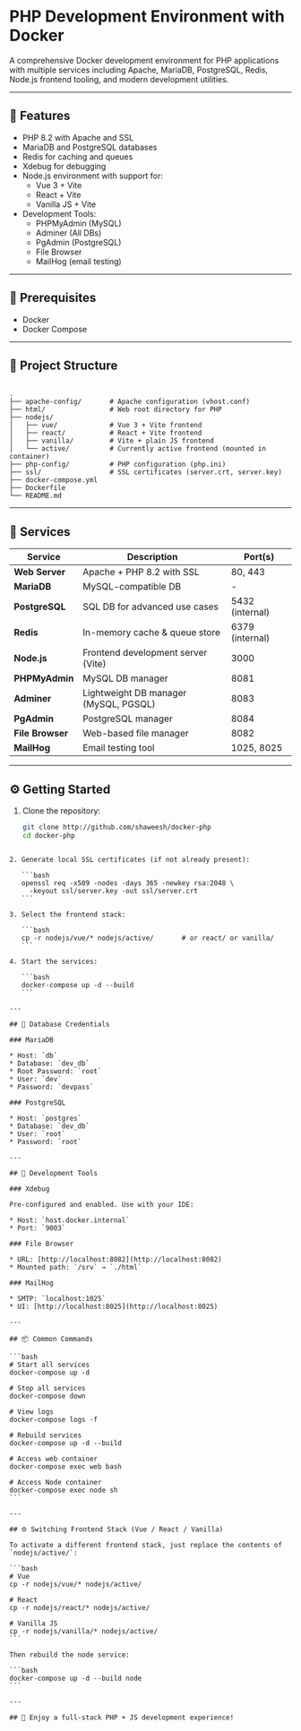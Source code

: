 # PHP Development Environment with Docker

A comprehensive Docker development environment for PHP applications with multiple services including Apache, MariaDB, PostgreSQL, Redis, Node.js frontend tooling, and modern development utilities.

---

## 🚀 Features

- PHP 8.2 with Apache and SSL
- MariaDB and PostgreSQL databases
- Redis for caching and queues
- Xdebug for debugging
- Node.js environment with support for:
  - Vue 3 + Vite
  - React + Vite
  - Vanilla JS + Vite
- Development Tools:
  - PHPMyAdmin (MySQL)
  - Adminer (All DBs)
  - PgAdmin (PostgreSQL)
  - File Browser
  - MailHog (email testing)

---

## 🧰 Prerequisites

- Docker
- Docker Compose

---

## 📁 Project Structure

```

.
├── apache-config/       # Apache configuration (vhost.conf)
├── html/                # Web root directory for PHP
├── nodejs/
│   ├── vue/             # Vue 3 + Vite frontend
│   ├── react/           # React + Vite frontend
│   ├── vanilla/         # Vite + plain JS frontend
│   └── active/          # Currently active frontend (mounted in container)
├── php-config/          # PHP configuration (php.ini)
├── ssl/                 # SSL certificates (server.crt, server.key)
├── docker-compose.yml
├── Dockerfile
└── README.md

````

---

## 🧪 Services

| Service        | Description                            | Port(s)        |
|----------------|----------------------------------------|----------------|
| **Web Server** | Apache + PHP 8.2 with SSL              | 80, 443        |
| **MariaDB**    | MySQL-compatible DB                    | -              |
| **PostgreSQL** | SQL DB for advanced use cases          | 5432 (internal)|
| **Redis**      | In-memory cache & queue store          | 6379 (internal)|
| **Node.js**    | Frontend development server (Vite)     | 3000           |
| **PHPMyAdmin** | MySQL DB manager                       | 8081           |
| **Adminer**    | Lightweight DB manager (MySQL, PGSQL)  | 8083           |
| **PgAdmin**    | PostgreSQL manager                     | 8084           |
| **File Browser** | Web-based file manager              | 8082           |
| **MailHog**    | Email testing tool                     | 1025, 8025     |

---

## ⚙️ Getting Started

1. Clone the repository:
   ```bash
   git clone http://github.com/shaweesh/docker-php
   cd docker-php
````

2. Generate local SSL certificates (if not already present):

   ```bash
   openssl req -x509 -nodes -days 365 -newkey rsa:2048 \
     -keyout ssl/server.key -out ssl/server.crt
   ```

3. Select the frontend stack:

   ```bash
   cp -r nodejs/vue/* nodejs/active/       # or react/ or vanilla/
   ```

4. Start the services:

   ```bash
   docker-compose up -d --build
   ```

---

## 🔑 Database Credentials

### MariaDB

* Host: `db`
* Database: `dev_db`
* Root Password: `root`
* User: `dev`
* Password: `devpass`

### PostgreSQL

* Host: `postgres`
* Database: `dev_db`
* User: `root`
* Password: `root`

---

## 🧪 Development Tools

### Xdebug

Pre-configured and enabled. Use with your IDE:

* Host: `host.docker.internal`
* Port: `9003`

### File Browser

* URL: [http://localhost:8082](http://localhost:8082)
* Mounted path: `/srv` → `./html`

### MailHog

* SMTP: `localhost:1025`
* UI: [http://localhost:8025](http://localhost:8025)

---

## 📦 Common Commands

```bash
# Start all services
docker-compose up -d

# Stop all services
docker-compose down

# View logs
docker-compose logs -f

# Rebuild services
docker-compose up -d --build

# Access web container
docker-compose exec web bash

# Access Node container
docker-compose exec node sh
```

---

## 🌐 Switching Frontend Stack (Vue / React / Vanilla)

To activate a different frontend stack, just replace the contents of `nodejs/active/`:

```bash
# Vue
cp -r nodejs/vue/* nodejs/active/

# React
cp -r nodejs/react/* nodejs/active/

# Vanilla JS
cp -r nodejs/vanilla/* nodejs/active/
```

Then rebuild the node service:

```bash
docker-compose up -d --build node
```

---

## 🎯 Enjoy a full-stack PHP + JS development experience!